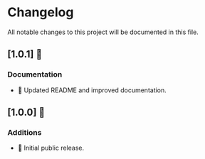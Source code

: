 # Changelog

All notable changes to this project will be documented in this file.

## [1.0.1] 🚀

### Documentation

- 🎉 Updated README and improved documentation.

## [1.0.0] 🚀

### Additions

- 🎉 Initial public release.
